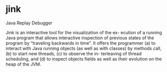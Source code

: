 jink
====
Java Replay Debugger

Jink is an interactive tool for the visualization of the ex- ecution of a running Java program that allows interactive inspection of previous states of the program by “traveling backwards in time”. It offers the programmer 
(a) to interact with Java running objects (as well as with classes) by methods call, 
(b) to start new threads,
(c) to observe the in- terleaving of thread scheduling, and 
(d) to inspect objects fields as well as their evolution on the heap of the JVM.


